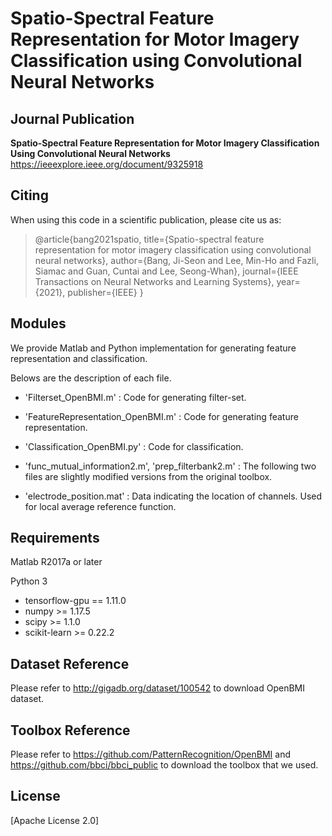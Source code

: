 # Spatio-Spectral Feature Representation for Motor Imagery Classification using Convolutional Neural Networks

## Journal Publication

**Spatio-Spectral Feature Representation for Motor Imagery Classification Using Convolutional Neural Networks**
https://ieeexplore.ieee.org/document/9325918



## Citing
When using this code in a scientific publication, please cite us as:

>@article{bang2021spatio,
  title={Spatio-spectral feature representation for motor imagery classification using convolutional neural networks},
  author={Bang, Ji-Seon and Lee, Min-Ho and Fazli, Siamac and Guan, Cuntai and Lee, Seong-Whan},
  journal={IEEE Transactions on Neural Networks and Learning Systems},
  year={2021},
  publisher={IEEE}
}


## Modules
 We provide Matlab and Python implementation for generating feature representation and classification.

 Belows are the description of each file.
 

 - 'Filterset_OpenBMI.m' : Code for generating filter-set. 

 - 'FeatureRepresentation_OpenBMI.m' : Code for generating feature representation.

 - 'Classification_OpenBMI.py' : Code for classification.

 - 'func_mutual_information2.m', 'prep_filterbank2.m' : The following two files are slightly modified versions from the original toolbox.

 - 'electrode_position.mat' : Data indicating the location of channels. Used for local average reference function.

## Requirements
Matlab R2017a or later

Python 3 

 - tensorflow-gpu == 1.11.0
 - numpy >= 1.17.5
 - scipy >= 1.1.0
 - scikit-learn >= 0.22.2

## Dataset Reference
Please refer to http://gigadb.org/dataset/100542 to download OpenBMI dataset.


## Toolbox Reference
Please refer to https://github.com/PatternRecognition/OpenBMI and 
https://github.com/bbci/bbci_public to download the toolbox that we used.


## License
[Apache License 2.0]

